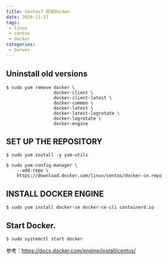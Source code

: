```yaml
---
title: Centos7 安装Docker
date: 2020-11-17
tags:
 - linux
 - centos
 - docker
categories:
 - Server
---
```


## Uninstall old versions

```shell script
$ sudo yum remove docker \
                  docker-client \
                  docker-client-latest \
                  docker-common \
                  docker-latest \
                  docker-latest-logrotate \
                  docker-logrotate \
                  docker-engine
```

## SET UP THE REPOSITORY

```shell script
$ sudo yum install -y yum-utils

$ sudo yum-config-manager \
    --add-repo \
    https://download.docker.com/linux/centos/docker-ce.repo
```

## INSTALL DOCKER ENGINE

```shell script
$ sudo yum install docker-ce docker-ce-cli containerd.io
```

## Start Docker.

```shell script
$ sudo systemctl start docker
```

参考：https://docs.docker.com/engine/install/centos/
